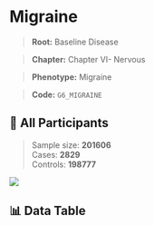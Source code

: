 # Migraine

> **Root:** Baseline Disease  

> **Chapter:** Chapter VI- Nervous  

> **Phenotype:** Migraine  

> **Code:** `G6_MIGRAINE`

## 🧪 All Participants  
> Sample size: **201606**  
> Cases: **2829**  
> Controls: **198777**
<img src="/Sensitive/Figures/ALL/Incidence/G6_MIGRAINE.png"/>

## 📊 Data Table
<CsvTableMRF src="/Sensitive/Data/ALL/Incidence/COX_G6_MIGRAINE.csv"/>

